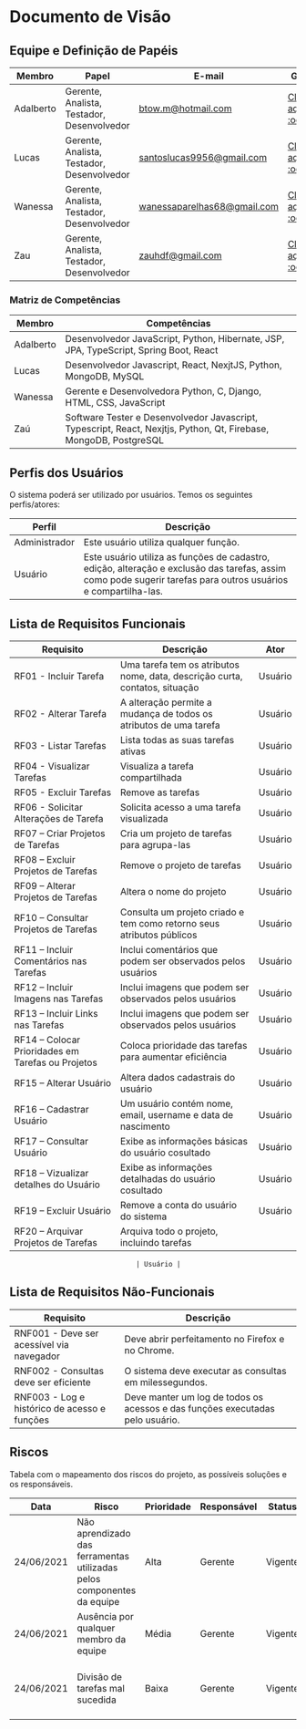 # Documento de Visão

## Equipe e Definição de Papéis

| Membro    | Papel                                      | E-mail                      | GitHub                                            |
| --------- | ------------------------------------------ | --------------------------- | ------------------------------------------------- |
| Adalberto | Gerente, Analista, Testador, Desenvolvedor | btow.m@hotmail.com          |[Clique aqui :octocat:](https://github.com/batbeto)              |
| Lucas     | Gerente, Analista, Testador, Desenvolvedor | santoslucas9956@gmail.com   |[Clique aqui :octocat:](https://github.com/LucasSilva01)    |
| Wanessa   | Gerente, Analista, Testador, Desenvolvedor | wanessaparelhas68@gmail.com |[Clique aqui :octocat:](https://github.com/wanessabezerra)|
| Zau       | Gerente, Analista, Testador, Desenvolvedor | zauhdf@gmail.com            |[Clique aqui :octocat:](https://github.com/ZauJulio)            |

### Matriz de Competências

| Membro    | Competências                                                                                                      |
| --------- | ----------------------------------------------------------------------------------------------------------------- |
| Adalberto | Desenvolvedor JavaScript, Python, Hibernate, JSP, JPA, TypeScript, Spring Boot, React                             |
| Lucas     | Desenvolvedor Javascript, React, NexjtJS, Python, MongoDB, MySQL                                                  |
| Wanessa   | Gerente e Desenvolvedora Python, C, Django, HTML, CSS, JavaScript                                                 |
| Zaú       | Software Tester e Desenvolvedor Javascript, Typescript, React, Nexjtjs, Python, Qt, Firebase, MongoDB, PostgreSQL |

## Perfis dos Usuários

O sistema poderá ser utilizado por usuários. Temos os seguintes perfis/atores:

| Perfil        | Descrição                                                                                                                                                      |
| ------------- | -------------------------------------------------------------------------------------------------------------------------------------------------------------- |
| Administrador | Este usuário utiliza qualquer função.                                                                                                                          |
| Usuário       | Este usuário utiliza as funções de cadastro, edição, alteração e exclusão das tarefas, assim como pode sugerir tarefas para outros usuários e compartilha-las. |

## Lista de Requisitos Funcionais

| Requisito                                         | Descrição                                                                   | Ator    |
| ------------------------------------------------- | --------------------------------------------------------------------------- | ------- |
| RF01 - Incluir Tarefa                             | Uma tarefa tem os atributos nome, data, descrição curta, contatos, situação | Usuário |
| RF02 - Alterar Tarefa                             | A alteração permite a mudança de todos os atributos de uma tarefa           | Usuário |
| RF03 - Listar Tarefas                             | Lista todas as suas tarefas ativas                                          | Usuário |
| RF04 - Visualizar Tarefas                         | Visualiza a tarefa compartilhada                                            | Usuário |
| RF05 - Excluir Tarefas                            | Remove as tarefas                                                           | Usuário |
| RF06 - Solicitar Alterações de Tarefa             | Solicita acesso a uma tarefa visualizada                                    | Usuário |
| RF07 – Criar Projetos de Tarefas                  | Cria um projeto de tarefas para agrupa-las                                  | Usuário |
| RF08 – Excluir Projetos de Tarefas                | Remove o projeto de tarefas                                                 | Usuário |
| RF09 – Alterar Projetos de Tarefas                | Altera o nome do projeto                                                    | Usuário |
| RF10 – Consultar Projetos de Tarefas               | Consulta um projeto criado e tem como retorno seus atributos públicos                                        | Usuário |
| RF11 – Incluir Comentários nas Tarefas            | Inclui comentários que podem ser observados pelos usuários                  | Usuário |
| RF12 – Incluir Imagens nas Tarefas                | Inclui imagens que podem ser observados pelos usuários                      | Usuário |
| RF13 – Incluir Links nas Tarefas                  | Inclui imagens que podem ser observados pelos usuários                      | Usuário |
| RF14 – Colocar Prioridades em Tarefas ou Projetos | Coloca prioridade das tarefas para aumentar eficiência                      | Usuário |
| RF15 – Alterar Usuário                            | Altera dados cadastrais do usuário                                          | Usuário |
| RF16 – Cadastrar Usuário                          | Um usuário contém nome, email, username e data de nascimento                | Usuário |
| RF17 – Consultar Usuário                          | Exibe as informações básicas do usuário cosultado                           | Usuário |
| RF18 – Vizualizar detalhes do Usuário             | Exibe as informações detalhadas do usuário cosultado                        | Usuário |
| RF19 – Excluir Usuário                            | Remove a conta do usuário do sistema                                        | Usuário |
| RF20 – Arquivar Projetos de Tarefas              | Arquiva todo o projeto, incluindo tarefas

                                   | Usuário |

## Lista de Requisitos Não-Funcionais

| Requisito                                    | Descrição                                                                     |
| -------------------------------------------- | ----------------------------------------------------------------------------- |
| RNF001 - Deve ser acessível via navegador    | Deve abrir perfeitamento no Firefox e no Chrome.                              |
| RNF002 - Consultas deve ser eficiente        | O sistema deve executar as consultas em milessegundos.                        |
| RNF003 - Log e histórico de acesso e funções | Deve manter um log de todos os acessos e das funções executadas pelo usuário. |

## Riscos

Tabela com o mapeamento dos riscos do projeto, as possíveis soluções e os responsáveis.

| Data       | Risco                                                                  | Prioridade | Responsável | Status  | Providência/Solução                                            |
| ---------- | ---------------------------------------------------------------------- | ---------- | ----------- | ------- | -------------------------------------------------------------- |
| 24/06/2021 | Não aprendizado das ferramentas utilizadas pelos componentes da equipe | Alta       | Gerente     | Vigente | Reforçar estudos sobre as ferramentas.                         |
| 24/06/2021 | Ausência por qualquer membro da equipe                                 | Média      | Gerente     | Vigente | Planejar o cronograma tendo em base a agenda dos membros.      |
| 24/06/2021 | Divisão de tarefas mal sucedida                                        | Baixa      | Gerente     | Vigente | Acompanhar de perto o desenvolvimento de cada membro da equipe |
